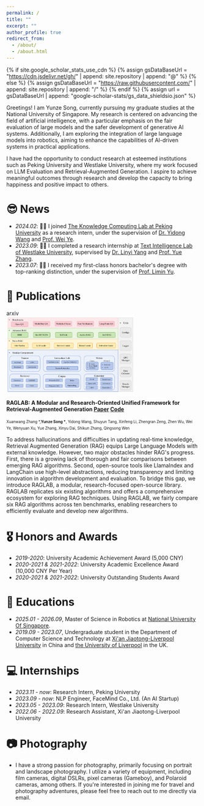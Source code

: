```yaml
---
permalink: /
title: ""
excerpt: ""
author_profile: true
redirect_from: 
  - /about/
  - /about.html
---
```

{% if site.google_scholar_stats_use_cdn %}
{% assign gsDataBaseUrl = "https://cdn.jsdelivr.net/gh/" | append: site.repository | append: "@" %}
{% else %}
{% assign gsDataBaseUrl = "https://raw.githubusercontent.com/" | append: site.repository | append: "/" %}
{% endif %}
{% assign url = gsDataBaseUrl | append: "google-scholar-stats/gs_data_shieldsio.json" %}

<span class='anchor' id='about-me'></span>

Greetings! I am Yunze Song, currently pursuing my graduate studies at the National University of Singapore. My research is centered on advancing the field of artificial intelligence, with a particular emphasis on the fair evaluation of large models and the safer development of generative AI systems. Additionally, I am exploring the integration of large language models into robotics, aiming to enhance the capabilities of AI-driven systems in practical applications.

I have had the opportunity to conduct research at esteemed institutions such as Peking University and Westlake University, where my work focused on LLM Evaluation and Retrieval-Augmented Generation. I aspire to achieve meaningful outcomes through research and develop the capacity to bring happiness and positive impact to others.

# 😎 News

- *2024.02*: 🎉🎉 I joined <a href='https://se.pku.edu.cn/kcl/'>The Knowledge Computing Lab at Peking University</a> as a research intern, under the supervision of <a href='https://qianlanwyd.github.io/'>Dr. Yidong Wang</a> and <a href='https://se.pku.edu.cn/kcg/weiye/'>Prof. Wei Ye</a>.
- *2023.09*: 🎉🎉 I completed a research internship at <a href='https://nlp.westlake.edu.cn/index.htm'>Text Intelligence Lab of Westlake University</a>, supervised by <a href='https://yanglinyi.github.io/'>Dr. Linyi Yang</a> and <a href='https://frcchang.github.io/'>Prof. Yue Zhang</a>.
- *2023.07*: 🎉🎉 I received my first-class honors bachelor's degree with top-ranking distinction, under the supervision of <a href='https://www.xjtlu.edu.cn/en/departments/academicdepartments/communications-and-networking/staff/limin-yu'>Prof. Limin Yu</a>.

# 📝 Publications

<div class='paper-box'>
  <div class='paper-box-image'>
    <div>
      <div class="badge">arxiv</div>
      <img src='../images/raglab.png' height="200">
    </div>
  </div>
  <div class='paper-box-text' markdown="1">

**RAGLAB: A Modular and Research-Oriented Unified Framework for Retrieval-Augmented Generation [Paper](https://arxiv.org/pdf/2408.11381) [Code](https://github.com/fate-ubw/RAGLAB)**

<span style="font-size: 0.7em;">Xuanwang Zhang *,**Yunze Song \***, Yidong Wang, Shuyun Tang, Xinfeng Li, Zhengran Zeng, Zhen Wu, Wei Ye, Wenyuan Xu, Yue Zhang, Xinyu Dai, Shikun Zhang, Qingsong Wen

To address hallucinations and difficulties in updating real-time knowledge, Retrieval Augmented Generation (RAG) equips Large Language Models with external knowledge. However, two major obstacles hinder RAG's progress. First, there is a growing lack of thorough and fair comparisons between emerging RAG algorithms. Second, open-source tools like LlamaIndex and LangChain use high-level abstractions, reducing transparency and limiting innovation in algorithm development and evaluation. To bridge this gap, we introduce RAGLAB, a modular, research-focused open-source library. RAGLAB replicates six existing algorithms and offers a comprehensive ecosystem for exploring RAG techniques. Using RAGLAB, we fairly compare six RAG algorithms across ten benchmarks, enabling researchers to efficiently evaluate and develop new algorithms.

</div>
</div>


# 🎖 Honors and Awards

- *2019-2020*: University Academic Achievement Award (5,000 CNY)
- *2020-2021 & 2021-2022*: University Academic Excellence Award (10,000 CNY Per Year)
- *2020-2021 & 2021-2022*: University Outstanding Students Award

# 📖 Educations

- *2025.01 - 2026.09*, Master of Science in Robotics at <a href='https://nus.edu.sg/'>National University Of Singapore</a>.
- *2019.09 - 2023.07*, Undergraduate student in the Department of Computer Science and Technology at <a href='https://www.xjtlu.edu.cn/zh'>Xi'an Jiaotong-Liverpool University</a> in China and <a href='https://www.liverpool.ac.uk/'> the University of Liverpool</a> in the UK.

# 💻 Internships

- *2023.11 - now*: Research Intern, Peking University
- *2023.09 - now*: NLP Engineer, FaceMind Co., Ltd. (An AI Startup)
- *2023.05 - 2023.09*: Research Intern, Westlake University
- *2022.06 - 2022.09*: Research Assistant, Xi'an Jiaotong-Liverpool University

# 📷 Photography

- I have a strong passion for photography, primarily focusing on portrait and landscape photography. I utilize a variety of equipment, including film cameras, digital DSLRs, pixel cameras (Gameboy), and Polaroid cameras, among others. If you're interested in joining me for travel and photography adventures, please feel free to reach out to me directly via email.
